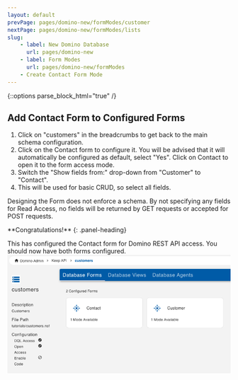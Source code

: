 ```yaml
---
layout: default
prevPage: pages/domino-new/formModes/customer
nextPage: pages/domino-new/formModes/lists
slug:
    - label: New Domino Database
      url: pages/domino-new
    - label: Form Modes
      url: pages/domino-new/formModes
    - Create Contact Form Mode
---
```


{::options parse_block_html="true" /}

## Add Contact Form to Configured Forms

1. Click on "customers" in the breadcrumbs to get back to the main schema configuration.
2. Click on the Contact form to configure it. You will be advised that it will automatically be configured as default, select "Yes". Click on Contact to open it to the form access mode.
3. Switch the "Show fields from:" drop-down from "Customer" to "Contact".
4. This will be used for basic CRUD, so select all fields.

Designing the Form does not enforce a schema. By not specifying any fields for Read Access, no fields will be returned by GET requests or accepted for POST requests.<br/>

<div class="panel panel-success">
**Congratulations!**
{: .panel-heading}
<div class="panel-body">

This has configured the Contact form for Domino REST API access. You should now have both forms configured.
![Form Access Modes Configured](../images/formModes/form_modes_configured.png)
</div>
</div>
